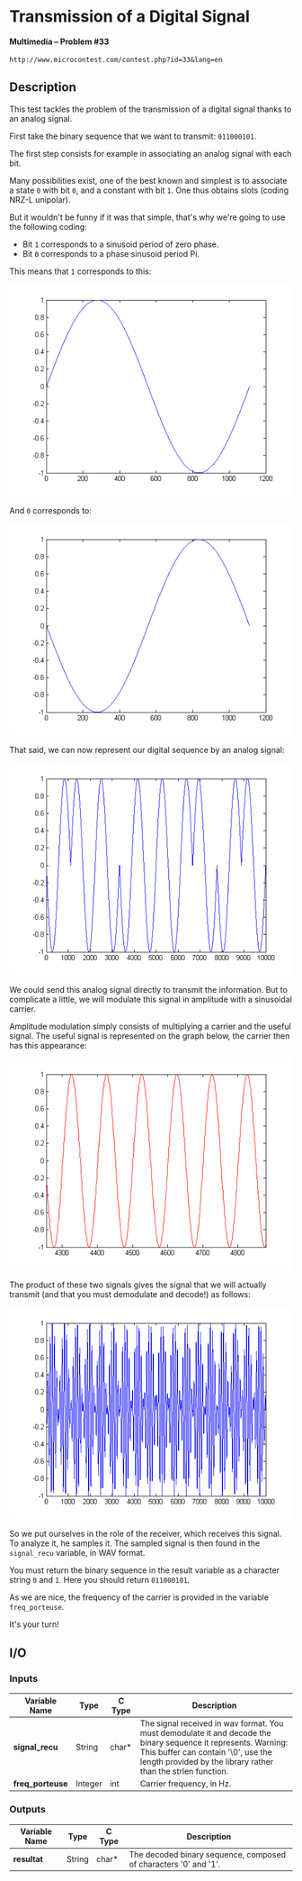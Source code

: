 # Transmission of a Digital Signal

**Multimedia – Problem #33**

`http://www.microcontest.com/contest.php?id=33&lang=en`


## Description

This test tackles the problem of the transmission of a digital signal thanks to
an analog signal.

First take the binary sequence that we want to transmit: `011000101`.

The first step consists for example in associating an analog signal with each
bit.

Many possibilities exist, one of the best known and simplest is to associate a
state `0` with bit `0`, and a constant with bit `1`. One thus obtains slots
(coding NRZ-L unipolar).

But it wouldn't be funny if it was that simple, that's why we're going to use
the following coding:

- Bit `1` corresponds to a sinusoid period of zero phase.
- Bit `0` corresponds to a phase sinusoid period Pi.

This means that `1` corresponds to this:

<img src="./extra/00.png" alt="Image 0">

And `0` corresponds to:

<img src="./extra/01.png" alt="Image 1">

That said, we can now represent our digital sequence by an analog signal:

<img src="./extra/02.png" alt="Image 2">

We could send this analog signal directly to transmit the information. But to
complicate a little, we will modulate this signal in amplitude with a sinusoidal
carrier.

Amplitude modulation simply consists of multiplying a carrier and the useful
signal. The useful signal is represented on the graph below, the carrier then
has this appearance:

<img src="./extra/03.png" alt="Image 3">

The product of these two signals gives the signal that we will actually transmit
(and that you must demodulate and decode!) as follows:

<img src="./extra/04.png" alt="Image 4">

So we put ourselves in the role of the receiver, which receives this signal. To
analyze it, he samples it. The sampled signal is then found in the `signal_recu`
variable, in WAV format.

You must return the binary sequence in the result variable as a character string
`0` and `1`. Here you should return `011000101`.

As we are nice, the frequency of the carrier is provided in the variable
`freq_porteuse`.

It's your turn!


## I/O

### Inputs

| Variable Name     | Type    | C Type | Description                                                                                                                                                                                                            |
| ----------------- | ------- | ------ | ---------------------------------------------------------------------------------------------------------------------------------------------------------------------------------------------------------------------- |
| **signal_recu**   | String  | char*  | The signal received in wav format. You must demodulate it and decode the binary sequence it represents. Warning: This buffer can contain '\0', use the length provided by the library rather than the strlen function. |
| **freq_porteuse** | Integer | int    | Carrier frequency, in Hz.                                                                                                                                                                                              |

### Outputs

| Variable Name | Type   | C Type | Description                                                      |
| ------------- | ------ | ------ | ---------------------------------------------------------------- |
| **resultat**  | String | char*  | The decoded binary sequence, composed of characters '0' and '1'. |
